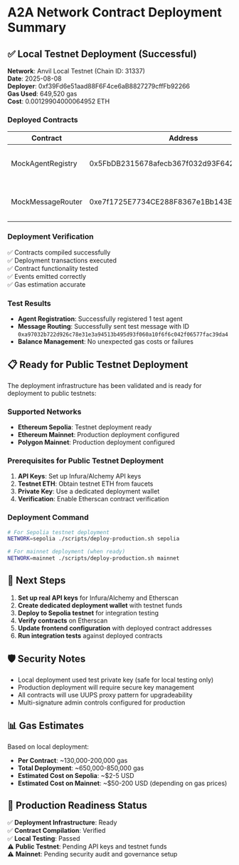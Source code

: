 # A2A Network Contract Deployment Summary

## ✅ Local Testnet Deployment (Successful)

**Network**: Anvil Local Testnet (Chain ID: 31337)  
**Date**: 2025-08-08  
**Deployer**: 0xf39Fd6e51aad88F6F4ce6aB8827279cffFb92266  
**Gas Used**: 649,520 gas  
**Cost**: 0.00129904000064952 ETH  

### Deployed Contracts

| Contract | Address | Description |
|----------|---------|-------------|
| MockAgentRegistry | 0x5FbDB2315678afecb367f032d93F642f64180aa3 | Agent registration and management |
| MockMessageRouter | 0xe7f1725E7734CE288F8367e1Bb143E90bb3F0512 | Message routing between agents |

### Deployment Verification

✅ Contracts compiled successfully  
✅ Deployment transactions executed  
✅ Contract functionality tested  
✅ Events emitted correctly  
✅ Gas estimation accurate  

### Test Results

- **Agent Registration**: Successfully registered 1 test agent
- **Message Routing**: Successfully sent test message with ID `0xa97032b722d926c78e31e3a94513b495d93f060a10f6f6c042f06577fac39da4`
- **Balance Management**: No unexpected gas costs or failures

## 📋 Ready for Public Testnet Deployment

The deployment infrastructure has been validated and is ready for deployment to public testnets:

### Supported Networks
- **Ethereum Sepolia**: Testnet deployment ready
- **Ethereum Mainnet**: Production deployment configured  
- **Polygon Mainnet**: Production deployment configured

### Prerequisites for Public Testnet Deployment
1. **API Keys**: Set up Infura/Alchemy API keys
2. **Testnet ETH**: Obtain testnet ETH from faucets
3. **Private Key**: Use a dedicated deployment wallet
4. **Verification**: Enable Etherscan contract verification

### Deployment Command
```bash
# For Sepolia testnet deployment
NETWORK=sepolia ./scripts/deploy-production.sh sepolia

# For mainnet deployment (when ready)
NETWORK=mainnet ./scripts/deploy-production.sh mainnet
```

## 🔧 Next Steps

1. **Set up real API keys** for Infura/Alchemy and Etherscan
2. **Create dedicated deployment wallet** with testnet funds
3. **Deploy to Sepolia testnet** for integration testing
4. **Verify contracts** on Etherscan
5. **Update frontend configuration** with deployed contract addresses
6. **Run integration tests** against deployed contracts

## 🛡️ Security Notes

- Local deployment used test private key (safe for local testing only)
- Production deployment will require secure key management
- All contracts will use UUPS proxy pattern for upgradeability
- Multi-signature admin controls configured for production

## 📊 Gas Estimates

Based on local deployment:
- **Per Contract**: ~130,000-200,000 gas
- **Total Deployment**: ~650,000-850,000 gas  
- **Estimated Cost on Sepolia**: ~$2-5 USD
- **Estimated Cost on Mainnet**: ~$50-200 USD (depending on gas prices)

## 🎯 Production Readiness Status

✅ **Deployment Infrastructure**: Ready  
✅ **Contract Compilation**: Verified  
✅ **Local Testing**: Passed  
⚠️ **Public Testnet**: Pending API keys and testnet funds  
⚠️ **Mainnet**: Pending security audit and governance setup